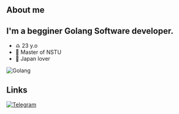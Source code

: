 <!-- [![header](https://github.com/userlogout/userlogout/blob/main/assests/png.png)](https://repos.21-school.ru/chmackey) -->


## About me
## I'm a begginer Golang Software developer.
- ♎ 23 y.o
- 🔭 Master of NSTU
- 👺 Japan lover

![Golang]([https://img.shields.io/badge/-Go-090909?style=for-the-badge&logo=Go&logoColor=E9D54D](https://w7.pngwing.com/pngs/586/308/png-transparent-go-programming-language-computer-programming-kubernetes-github-orange-cartoon-fictional-character.png))

## Links

[![Telegram](https://img.shields.io/badge/-Telegram-090909?style=for-the-badge&logo=telegram&logoColor=27A0D9)](https://t.me/lumorow)
